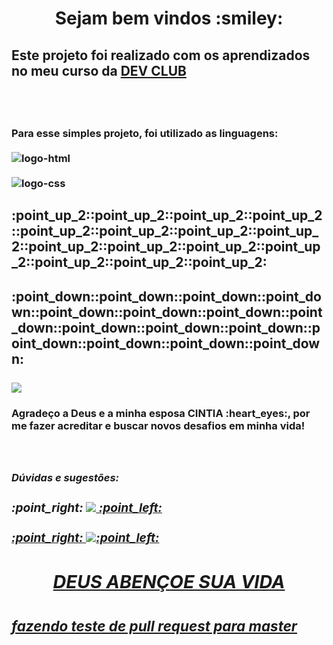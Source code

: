 <h1 align="center"> Sejam bem vindos :smiley:
<br>
<h2>Este projeto foi realizado com os aprendizados no meu curso da <a href="https://rodolfomori.com.br/devclub">DEV CLUB</a> <h2>
<br>
<h3>Para esse simples projeto, foi utilizado as linguagens:
  
<br>
  <br> <img src="https://img.shields.io/badge/HTML5-E34F26?style=for-the-badge&logo=html5&logoColor=white" alt="logo-html" 
 <br>
 <br>      
  <br> <img src="https://img.shields.io/badge/CSS-239120?&style=for-the-badge&logo=css3&logoColor=white" alt="logo-css">                                                                                                       
 

    
<h2>:point_up_2::point_up_2::point_up_2::point_up_2::point_up_2::point_up_2::point_up_2::point_up_2::point_up_2::point_up_2::point_up_2::point_up_2::point_up_2::point_up_2::point_up_2:   
<h2> :point_down::point_down::point_down::point_down::point_down::point_down::point_down::point_down::point_down::point_down::point_down::point_down::point_down::point_down::point_down:  
<br>
<br> 
<img src="https://github.com/DaividContato/wide-location/blob/b54de190dc143553c2ea87fa90e1d192f82b85a8/img/projeto%202.png?raw=true"> 
<br>  
<h3>Agradeço a Deus e a minha esposa CINTIA :heart_eyes:, por me fazer acreditar e buscar novos desafios em minha vida!
<br>
<br>
<br>
<h3> <i> Dúvidas e sugestões: 
<h3> :point_right: <a href="mailto:corroque@gmail.com"><img src="https://img.shields.io/badge/Gmail-D14836?style=for-the-badge&logo=gmail&logoColor=white" <a/> :point_left:
<br>
<br>  
  :point_right: <img src="https://img.shields.io/badge/Facebook-1877F2?style=for-the-badge&logo=facebook&logoColor=white">:point_left:
  
<h2 align="center"> DEUS ABENÇOE SUA VIDA <h2>
<h3> fazendo teste de pull request para master <h3>








